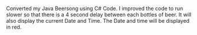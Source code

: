 Converted my Java Beersong using C# Code.
I improved the code to run slower so that there is a 4 second delay between each bottles of beer.
It will also display the current Date and Time. The Date and time will be displayed in red.
